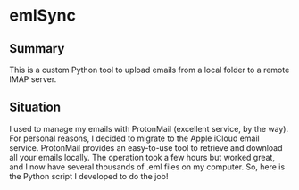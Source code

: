 # emlSync

## Summary

This is a custom Python tool to upload emails from a local folder to a remote IMAP server.

## Situation

I used to manage my emails with ProtonMail (excellent service, by the way). For personal reasons, I decided to migrate to the Apple iCloud email service. 
ProtonMail provides an easy-to-use tool to retrieve and download all your emails locally. The operation took a few hours but worked great, and I now have several thousands of .eml files on my computer.
So, here is the Python script I developed to do the job!
